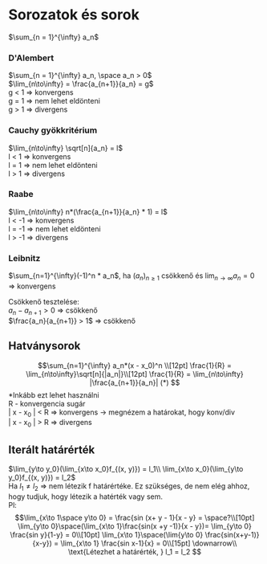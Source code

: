 # Sorozatok és sorok
$\sum_{n = 1}^{\infty} a_n$

### D'Alembert
$\sum_{n = 1}^{\infty} a_n, \space a_n > 0$  
$\lim_{n\to\infty} = \frac{a_{n+1}}{a_n} = g$  
g < 1 => konvergens  
g = 1 => nem lehet eldönteni  
g > 1 => divergens

### Cauchy gyökkritérium
$\lim_{n\to\infty} \sqrt[n]{a_n} = l$  
l < 1 => konvergens  
l = 1 => nem lehet eldönteni  
l > 1 => divergens

### Raabe
$\lim_{n\to\infty} n*(\frac{a_{n+1}}{a_n} * 1) = l$  
l < -1 => konvergens  
l = -1 => nem lehet eldönteni  
l > -1 => divergens

### Leibnitz
$\sum_{n=1}^{\infty}(-1)^n * a_n$, ha $(a_n)_{n\geq1}$ csökkenő és $\lim_{n\to\infty} a_n = 0$ => konvergens  

Csökkenő tesztelése:  
$a_n - a_{n+1} > 0$ => csökkenő  
$\frac{a_n}{a_{n+1}} > 1$ => csökkenő

## Hatványsorok
$$\sum_{n=1}^{\infty} a_n*(x - x_0)^n \\[12pt]
\frac{1}{R} = \lim_{n\to\infty}\sqrt[n]{|a_n|}\\[12pt]
\frac{1}{R} = \lim_{n\to\infty} |\frac{a_{n+1}}{a_n}| (*)
$$
*Inkább ezt lehet használni  
R - konvergencia sugár  
| x - x$_0$ | < R => konvergens -> megnézem a határokat, hogy konv/div  
| x - x$_0$ | > R => divergens

## Iterált határérték
$\lim_{y\to y_0}(\lim_{x\to x_0}f_{(x, y)}) = l_1\\
\lim_{x\to x_0}(\lim_{y\to y_0}f_{(x, y)}) = l_2$  
Ha $l_1 \neq l_2$ => nem létezik f határértéke. Ez szükséges, de nem elég ahhoz, hogy tudjuk, hogy létezik a hatérték vagy sem.  
Pl: 
$$\lim_{x\to 1\space y\to 0} = \frac{sin (x+ y - 1}{x - y} = \space?\\[10pt]
\lim_{y\to 0}\space(\lim_{x\to 1}\frac{sin(x +y -1)}{x - y})= \lim_{y\to 0} \frac{sin y}{1-y} = 0\\[10pt]
\lim_{x\to 1}\space(\lim{y\to 0} \frac{sin(x+y-1)}{x-y}) = \lim_{x\to 1} \frac{sin x-1}{x} = 0\\[15pt]
\downarrow\\
\text{Létezhet a határérték, } l_1 = l_2
$$
